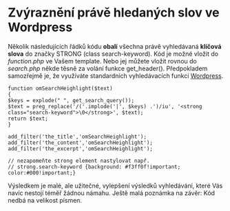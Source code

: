 <!--
title: Zvýraznění právě hledaných slov ve Wordpress
date: 15.11.2010 17:21:28
author: Roman Ožana <ozana@omdesign.cz>
tags: CSS, PHP, wordpress
-->


# Zvýraznění právě hledaných slov ve Wordpress

Několik následujících řádků kódu **obalí** všechna právě vyhledávaná **klíčová slova** do značky STRONG (class search-keyword). Kód je možné vložit do *function.php* ve Vašem template. Nebo jej můžete vložit rovnou do *search.php* někde těsně za volání funkce get_header(). Předpokladem samozřejmě je, že využíváte standardních vyhledávacích funkcí [Wordpress](http://codex.wordpress.org/Function_Reference/get_search_form).


    function omSearchHeighlight($text)
    {
    $keys = explode(" ", get_search_query());
    $text = preg_replace('/('.implode('|', $keys) .')/iu', '<strong class="search-keyword">\0</strong>', $text);
    return $text;
    }
    
    add_filter('the_title','omSearchHeighlight');
    add_filter('the_content','omSearchHeighlight');
    add_filter('the_excerpt','omSearchHeighlight');
    
    // nezapomeňte strong element nastylovat např.
    // strong.search-keyword {background: #f3ff0f!important; color:#000!important;}


 Výsledkem je malé, ale užitečné, vylepšení výsledků vyhledávání, které Vás navíc nestojí téměř žádnou námahu. Ještě malá poznámka na závěr: Kód nedbá na velikost písmen.